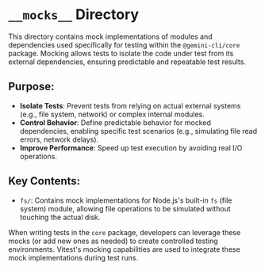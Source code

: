 # `__mocks__` Directory

This directory contains mock implementations of modules and dependencies used specifically for testing within the `@gemini-cli/core` package. Mocking allows tests to isolate the code under test from its external dependencies, ensuring predictable and repeatable test results.

## Purpose:

*   **Isolate Tests**: Prevent tests from relying on actual external systems (e.g., file system, network) or complex internal modules.
*   **Control Behavior**: Define predictable behavior for mocked dependencies, enabling specific test scenarios (e.g., simulating file read errors, network delays).
*   **Improve Performance**: Speed up test execution by avoiding real I/O operations.

## Key Contents:

*   `fs/`: Contains mock implementations for Node.js's built-in `fs` (file system) module, allowing file operations to be simulated without touching the actual disk.

When writing tests in the `core` package, developers can leverage these mocks (or add new ones as needed) to create controlled testing environments. Vitest's mocking capabilities are used to integrate these mock implementations during test runs.